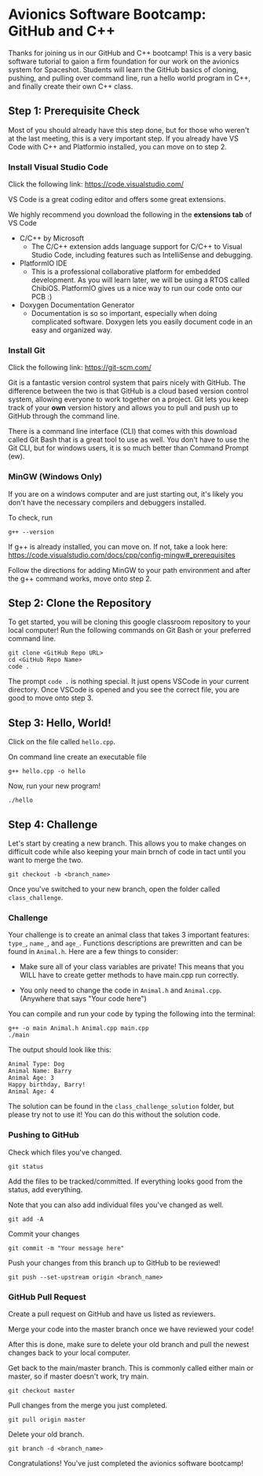 # Avionics Software Bootcamp: GitHub and C++ 

Thanks for joining us in our GitHub and C++ bootcamp! This is a very basic software tutorial to gaion a firm foundation for our work on the avionics system for Spaceshot. Students will learn the GitHub basics of cloning, pushing, and pulling over command line, run a hello world program in C++, and finally create their own C++ class.

## Step 1: Prerequisite Check
Most of you should already have this step done, but for those who weren't at the last meeting, this is a very important step. If you already have VS Code with C++ and Platformio installed, you can move on to step 2. 

### Install Visual Studio Code 
Click the following link: https://code.visualstudio.com/

VS Code is a great coding editor and offers some great extensions. 

We highly recommend you download the following in the **extensions tab** of VS Code
- C/C++ by Microsoft
  -   The C/C++ extension adds language support for C/C++ to Visual Studio Code, including features such as IntelliSense and debugging.
- PlatformIO IDE
  - This is a professional collaborative platform for embedded development. As you will learn later, we will be using a RTOS called ChibiOS. PlatformIO gives us a nice way to run our code onto our PCB :)
- Doxygen Documentation Generator
  - Documentation is so so important, especially when doing complicated software. Doxygen lets you easily document code in an easy and organized way.

### Install Git

Click the following link: https://git-scm.com/

Git is a fantastic version control system that pairs nicely with GitHub. The difference between the two is that GitHub is a cloud based version control system, allowing everyone to work together on a project. Git lets you keep track of your **own** version history and allows you to pull and push up to GitHub through the command line.

There is a command line interface (CLI) that comes with this download called Git Bash that is a great tool to use as well. You don't have to use the Git CLI, but for windows users, it is so much better than Command Prompt (ew).

### MinGW (Windows Only)

If you are on a windows computer and are just starting out, it's likely you don't have the necessary compilers and debuggers installed.

To check, run
```
g++ --version
```
If g++ is already installed, you can move on. If not, take a look here: https://code.visualstudio.com/docs/cpp/config-mingw#_prerequisites

Follow the directions for adding MinGW to your path environment and after the g++ command works, move onto step 2. 


## Step 2: Clone the Repository
To get started, you will be cloning this google classroom repository to your local computer! Run the following commands on Git Bash or your preferred command line.

```
git clone <GitHub Repo URL>
cd <GitHub Repo Name>
code .
```

The prompt `code .` is nothing special. It just opens VSCode in your current directory. Once VSCode is opened and you see the correct file, you are good to move onto step 3.



## Step 3: Hello, World!

Click on the file called `hello.cpp`.

On command line create an executable file
```
g++ hello.cpp -o hello
```
Now, run your new program!

```
./hello
```

## Step 4: Challenge

Let's start by creating a new branch. This allows you to make changes on difficult code while also keeping your main brnch of code in tact until you want to merge the two.

```
git checkout -b <branch_name>
```
Once you've switched to your new branch, open the folder called `class_challenge`.

### Challenge

Your challenge is to create an animal class that takes 3 important features: `type_`, `name_`, and `age_`. Functions descriptions are prewritten and can be found in `Animal.h`. Here are a few things to consider:

- Make sure all of your class variables are private! This means that you WILL have to create getter methods to have main.cpp run correctly.

- You only need to change the code in `Animal.h` and `Animal.cpp`. (Anywhere that says "Your code here")


You can compile and run your code by typing the following into the terminal:

```
g++ -o main Animal.h Animal.cpp main.cpp
./main
```

The output should look like this: 

```
Animal Type: Dog
Animal Name: Barry
Animal Age: 3
Happy birthday, Barry!
Animal Age: 4
```

The solution can be found in the `class_challenge_solution` folder, but please try not to use it! You can do this without the solution code.

### Pushing to GitHub

Check which files you've changed.

```
git status
```

Add the files to be tracked/committed. If everything looks good from the status, add everything. 

Note that you can also add individual files you've changed as well.

```
git add -A
```

Commit your changes

```
git commit -m "Your message here"
```

Push your changes from this branch up to GitHub to be reviewed!

```
git push --set-upstream origin <branch_name>
```

### GitHub Pull Request

Create a pull request on GitHub and have us listed as reviewers.

Merge your code into the master branch once we have reviewed your code!

After this is done, make sure to delete your old branch and pull the newest changes back to your local computer.

Get back to the main/master branch. This is commonly called either main or master, so if master doesn't work, try main.

```
git checkout master
```

Pull changes from the merge you just completed.

```
git pull origin master
```

Delete your old branch.

```
git branch -d <branch_name>
```

Congratulations! You've just completed the avionics software bootcamp!


